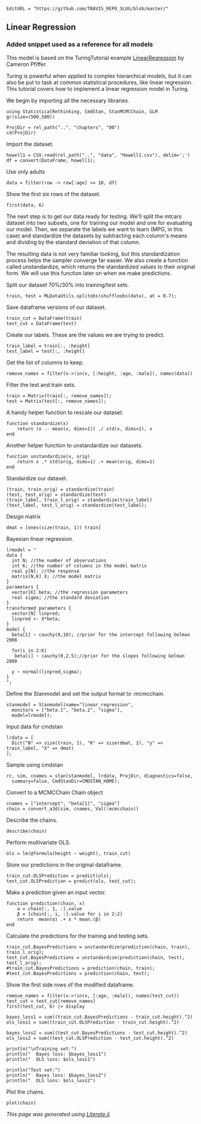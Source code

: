 ```@meta
EditURL = "https://github.com/TRAVIS_REPO_SLUG/blob/master/"
```

## Linear Regression

### Added snippet used as a reference for all models

This model is based on the TuringTutorial example [LinearRegression](https://github.com/TuringLang/TuringTutorials/blob/csp/linear/LinearRegression.ipynb) by Cameron Pfiffer.

Turing is powerful when applied to complex hierarchical models, but it can also be put to task at common statistical procedures, like linear regression. This tutorial covers how to implement a linear regression model in Turing.

We begin by importing all the necessary libraries.

```@example clip_38.7s
using StatisticalRethinking, CmdStan, StanMCMCChain, GLM
gr(size=(500,500))

ProjDir = rel_path("..", "chapters", "00")
cd(ProjDir)
```

Import the dataset.

```@example clip_38.7s
howell1 = CSV.read(rel_path("..", "data", "Howell1.csv"), delim=';')
df = convert(DataFrame, howell1);
```

Use only adults

```@example clip_38.7s
data = filter(row -> row[:age] >= 18, df)
```

Show the first six rows of the dataset.

```@example clip_38.7s
first(data, 6)
```

The next step is to get our data ready for testing. We'll split the mtcars dataset into two subsets, one for training our model and one for evaluating our model. Then, we separate the labels we want to learn (MPG, in this case) and standardize the datasets by subtracting each column's means and dividing by the standard deviation of that column.

The resulting data is not very familiar looking, but this standardization process helps the sampler converge far easier. We also create a function called unstandardize, which returns the standardized values to their original form. We will use this function later on when we make predictions.

Split our dataset 70%/30% into training/test sets.

```@example clip_38.7s
train, test = MLDataUtils.splitobs(shuffleobs(data), at = 0.7);
```

Save dataframe versions of our dataset.

```@example clip_38.7s
train_cut = DataFrame(train)
test_cut = DataFrame(test)
```

Create our labels. These are the values we are trying to predict.

```@example clip_38.7s
train_label = train[:, :height]
test_label = test[:, :height]
```

Get the list of columns to keep.

```@example clip_38.7s
remove_names = filter(x->!in(x, [:height, :age, :male]), names(data))
```

Filter the test and train sets.

```@example clip_38.7s
train = Matrix(train[:, remove_names]);
test = Matrix(test[:, remove_names]);
```

A handy helper function to rescale our dataset.

```@example clip_38.7s
function standardize(x)
    return (x .- mean(x, dims=1)) ./ std(x, dims=1), x
end
```

Another helper function to unstandardize our datasets.

```@example clip_38.7s
function unstandardize(x, orig)
    return x .* std(orig, dims=1) .+ mean(orig, dims=1)
end
```

Standardize our dataset.

```@example clip_38.7s
(train, train_orig) = standardize(train)
(test, test_orig) = standardize(test)
(train_label, train_l_orig) = standardize(train_label)
(test_label, test_l_orig) = standardize(test_label);
```

Design matrix

```@example clip_38.7s
dmat = [ones(size(train, 1)) train]
```

Bayesian linear regression.

```@example clip_38.7s
lrmodel = "
data {
  int N; //the number of observations
  int K; //the number of columns in the model matrix
  real y[N]; //the response
  matrix[N,K] X; //the model matrix
}
parameters {
  vector[K] beta; //the regression parameters
  real sigma; //the standard deviation
}
transformed parameters {
  vector[N] linpred;
  linpred <- X*beta;
}
model {
  beta[1] ~ cauchy(0,10); //prior for the intercept following Gelman 2008

  for(i in 2:K)
   beta[i] ~ cauchy(0,2.5);//prior for the slopes following Gelman 2008

  y ~ normal(linpred,sigma);
}
";
```

Define the Stanmodel and set the output format to :mcmcchain.

```@example clip_38.7s; continued = true
stanmodel = Stanmodel(name="linear_regression",
  monitors = ["beta.1", "beta.2", "sigma"],
  model=lrmodel);
```

Input data for cmdstan

```@example clip_38.7s
lrdata = [
  Dict("N" => size(train, 1), "K" => size(dmat, 2), "y" => train_label, "X" => dmat)
];
```

Sample using cmdstan

```@example clip_38.7s; continued = true
rc, sim, cnames = stan(stanmodel, lrdata, ProjDir, diagnostics=false,
  summary=false, CmdStanDir=CMDSTAN_HOME);
```

Convert to a MCMCChain Chain object

```@example clip_38.7s
cnames = ["intercept", "beta[1]", "sigma"]
chain = convert_a3d(sim, cnames, Val(:mcmcchain))
```

Describe the chains.

```@example clip_38.7s
describe(chain)
```

Perform multivariate OLS.

```@example clip_38.7s
ols = lm(@formula(height ~ weight), train_cut)
```

Store our predictions in the original dataframe.

```@example clip_38.7s
train_cut.OLSPrediction = predict(ols);
test_cut.OLSPrediction = predict(ols, test_cut);
```

Make a prediction given an input vector.

```@example clip_38.7s
function prediction(chain, x)
    α = chain[:, 1, :].value
    β = [chain[:, i, :].value for i in 2:2]
    return  mean(α) .+ x * mean.(β)
end
```

Calculate the predictions for the training and testing sets.

```@example clip_38.7s
train_cut.BayesPredictions = unstandardize(prediction(chain, train), train_l_orig);
test_cut.BayesPredictions = unstandardize(prediction(chain, test), test_l_orig);
#train_cut.BayesPredictions = prediction(chain, train);
#test_cut.BayesPredictions = prediction(chain, test);
```

Show the first side rows of the modified dataframe.

```@example clip_38.7s
remove_names = filter(x->!in(x, [:age, :male]), names(test_cut))
test_cut = test_cut[remove_names]
first(test_cut, 6) |> display

bayes_loss1 = sum((train_cut.BayesPredictions - train_cut.height).^2)
ols_loss1 = sum((train_cut.OLSPrediction - train_cut.height).^2)

bayes_loss2 = sum((test_cut.BayesPredictions - test_cut.height).^2)
ols_loss2 = sum((test_cut.OLSPrediction - test_cut.height).^2)

println("\nTraining set:")
println("  Bayes loss: $bayes_loss1")
println("  OLS loss: $ols_loss1")

println("Test set:")
println("  Bayes loss: $bayes_loss2")
println("  OLS loss: $ols_loss2")
```

Plot the chains.

```@example clip_38.7s
plot(chain)
```

*This page was generated using [Literate.jl](https://github.com/fredrikekre/Literate.jl).*

